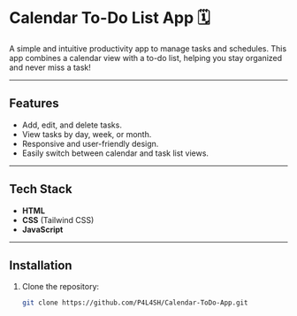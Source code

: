 # Calendar To-Do List App 🗓️

A simple and intuitive productivity app to manage tasks and schedules. This app combines a calendar view with a to-do list, helping you stay organized and never miss a task!

---

## Features

- Add, edit, and delete tasks.
- View tasks by day, week, or month.
- Responsive and user-friendly design.
- Easily switch between calendar and task list views.

---

## Tech Stack

- **HTML**
- **CSS** (Tailwind CSS)
- **JavaScript**

---

## Installation

1. Clone the repository:
   ```bash
   git clone https://github.com/P4L4SH/Calendar-ToDo-App.git
